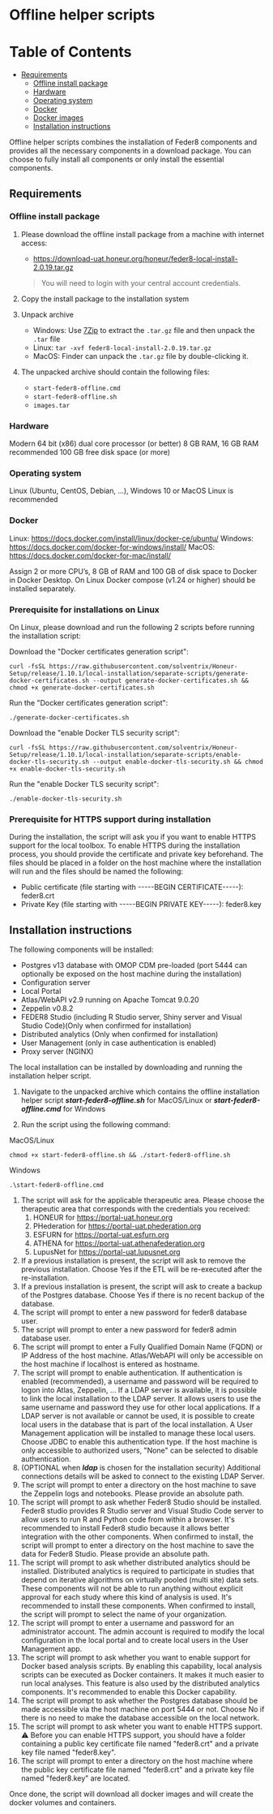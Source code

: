 # Offline helper scripts

Table of Contents
=================
  * [Requirements](#requirements)
    * [Offline install package](#offline-install-package)
    * [Hardware](#hardware)
    * [Operating system](#operating-system)
    * [Docker](#docker)
    * [Docker images](#docker-images)
    * [Installation instructions](#installation-instruction)

Offline helper scripts combines the installation of Feder8 components and provides all the necessary components in a download package. You can choose to fully install all components or only install the essential components.

## Requirements

### Offline install package
1. Please download the offline install package from a machine with internet access:
   * https://download-uat.honeur.org/honeur/feder8-local-install-2.0.19.tar.gz
    > You will need to login with your central account credentials.

2. Copy the install package to the installation system
3. Unpack archive
   * Windows: Use [7Zip](https://www.7-zip.org/) to extract the `.tar.gz` file and then unpack the `.tar` file
   * Linux: `tar -xvf feder8-local-install-2.0.19.tar.gz`
   * MacOS: Finder can unpack the `.tar.gz` file by double-clicking it.

4. The unpacked archive should contain the following files:
    * `start-feder8-offline.cmd`
    * `start-feder8-offline.sh`
    * `images.tar`

### Hardware
Modern 64 bit (x86) dual core processor (or better)
8 GB RAM, 16 GB RAM recommended
100 GB free disk space (or more)

### Operating system
Linux (Ubuntu, CentOS, Debian, …), Windows 10 or MacOS
Linux is recommended

### Docker
Linux: https://docs.docker.com/install/linux/docker-ce/ubuntu/
Windows: https://docs.docker.com/docker-for-windows/install/
MacOS: https://docs.docker.com/docker-for-mac/install/

Assign 2 or more CPU’s, 8 GB of RAM and 100 GB of disk space to Docker in Docker Desktop.
On Linux Docker compose (v1.24 or higher) should be installed separately.
    
### Prerequisite for installations on Linux
On Linux, please download and run the following 2 scripts before running the installation script:

Download the "Docker certificates generation script":
```
curl -fsSL https://raw.githubusercontent.com/solventrix/Honeur-Setup/release/1.10.1/local-installation/separate-scripts/generate-docker-certificates.sh --output generate-docker-certificates.sh && chmod +x generate-docker-certificates.sh
```

Run the "Docker certificates generation script":
```
./generate-docker-certificates.sh
```

Download the "enable Docker TLS security script":
```
curl -fsSL https://raw.githubusercontent.com/solventrix/Honeur-Setup/release/1.10.1/local-installation/separate-scripts/enable-docker-tls-security.sh --output enable-docker-tls-security.sh && chmod +x enable-docker-tls-security.sh
```

Run the "enable Docker TLS security script":
```
./enable-docker-tls-security.sh
```

### Prerequisite for HTTPS support during installation
During the installation, the script will ask you if you want to enable HTTPS support for the local toolbox. To enable HTTPS during the installation process, you should provide the certificate and private key beforehand. The files should be placed in a folder on the host machine where the installation will run and the files should be named the following:
* Public certificate (file starting with -----BEGIN CERTIFICATE-----): feder8.crt
* Private Key (file starting with -----BEGIN PRIVATE KEY-----): feder8.key

## <a id="installation-instruction"></a>Installation instructions
The following components will be installed:
* Postgres v13 database with OMOP CDM pre-loaded (port 5444 can optionally be exposed on the host machine during the installation)
* Configuration server
* Local Portal
* Atlas/WebAPI v2.9 running on Apache Tomcat 9.0.20
* Zeppelin v0.8.2
* FEDER8 Studio (including R Studio server, Shiny server and Visual Studio Code)(Only when confirmed for installation)
* Distributed analytics (Only when confirmed for installation)
* User Management (only in case authentication is enabled)
* Proxy server (NGINX)

The local installation can be installed by downloading and running the installation helper script.

1. Navigate to the unpacked archive which contains the  offline installation helper script **_start-feder8-offline.sh_** for MacOS/Linux or **_start-feder8-offline.cmd_** for Windows


2. Run the script using the following command:

MacOS/Linux
```
chmod +x start-feder8-offline.sh && ./start-feder8-offline.sh
```

Windows
```
.\start-feder8-offline.cmd
```
1. The script will ask for the applicable therapeutic area. Please choose the therapeutic area that corresponds with the credentials you received:
    1. HONEUR for https://portal-uat.honeur.org
    2. PHederation for https://portal-uat.phederation.org
    3. ESFURN for https://portal-uat.esfurn.org
    4. ATHENA for https://portal-uat.athenafederation.org
    5. LupusNet for https://portal-uat.lupusnet.org
2. If a previous installation is present, the script will ask to remove the previous installation.  Choose Yes if the ETL will be re-executed after the re-installation.
3. If a previous installation is present, the script will ask to create a backup of the Postgres database.  Choose Yes if there is no recent backup of the database.
4. The script will prompt to enter a new password for feder8 database user.
5. The script will prompt to enter a new password for feder8 admin database user.
6.  The script will prompt to enter a Fully Qualified Domain Name (FQDN) or IP Address of the host machine. Atlas/WebAPI will only be accessible on the host machine if localhost is entered as hostname.
7.  The script will prompt to enable authentication.  If authentication is enabled (recommended), a username and password will be required to logon into Atlas, Zeppelin, ...  If a LDAP server is available, it is possible to link the local installation to the LDAP server.  It allows users to use the same username and password they use for other local applications. If a LDAP server is not available or cannot be used, it is possible to create local users in the database that is part of the local installation. A User Management application will be installed to manage these local users.  Choose JDBC to enable this authentication type.
    If the host machine is only accessible to authorized users, "None" can be selected to disable authentication.
8.  (OPTIONAL when **_ldap_** is chosen for the installation security) Additional connections details will be asked to connect to the existing LDAP Server.
9.  The script will prompt to enter a directory on the host machine to save the Zeppelin logs and notebooks. Please provide an absolute path.
10. The script will prompt to ask whether Feder8 Studio should be installed. Feder8 studio provides R Studio server and Visual Studio Code server to allow users to run R and Python code from within a browser.  It's recommended to install Feder8 studio because it allows better integration with the other components. When confirmed to install, the script will prompt to enter a directory on the host machine to save the data for Feder8 Studio. Please provide an absolute path.
11. The script will prompt to ask whether distributed analytics should be installed. Distributed analytics is required to participate in studies that depend on iterative algorithms on virtually pooled (multi site) data sets.  These components will not be able to run anything without explicit approval for each study where this kind of analysis is used.  It's recommended to install these components. When confirmed to install, the script will prompt to select the name of your organization.
12. The script will prompt to enter a username and password for an administrator account.  The admin account is required to modify the local configuration in the local portal and to create local users in the User Management app.
13. The script will prompt to ask whether you want to enable support for Docker based analysis scripts.  By enabling this capability, local analysis scripts can be executed as Docker containers.  It makes it much easier to run local analyses.  This feature is also used by the distributed analytics components.  It's recommended to enable this Docker capability.
14. The script will prompt to ask whether the Postgres database should be made accessible via the host machine on port 5444 or not. Choose No if there is no need to make the database accessible on the local network.
15. The script will prompt to ask wheter you want to enable HTTPS support. :warning: Before you can enable HTTPS support, you should have a folder containing a public key certificate file named "feder8.crt" and a private key file named "feder8.key".
16. The script will prompt to enter a directory on the host machine where the public key certificate file named "feder8.crt" and a private key file named "feder8.key" are located.

Once done, the script will download all docker images and will create the docker volumes and containers.
